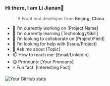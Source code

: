 ### Hi there, I am Li Jianan👋

> A Front end developer from **Beijing, China**.

- 🔭 I’m currently working on [Project Name]
- 🌱 I’m currently learning [Technology/Skill]
- 👯 I’m looking to collaborate on [Project/Field]
- 🤔 I’m looking for help with [Issue/Project]
- 💬 Ask me about [Topic]
- 📫 How to reach me: [Email/LinkedIn]
- 😄 Pronouns: [Your Pronouns]
- ⚡ Fun fact: [Interesting Fact]

![Your GitHub stats](https://github-readme-stats.vercel.app/api?username=your-username&show_icons=true&theme=radical)
